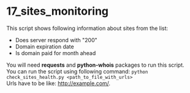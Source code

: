 # 17_sites_monitoring
This script shows following information about sites from the list:
* Does server respond with "200" 
* Domain expiration date
* Is domain paid for month ahead 

You will need **requests** and **python-whois** packages to run this script.  
You can run the script using following command: `python check_sites_health.py <path_to_file_with_urls>`  
Urls have to be like: http://example.com/.